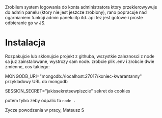 Zrobilem system logowania do konta administratora ktory przekierowywuje do admin panelu (ktory nie jest jeszcze zrobiony),
rano popracuje nad ogarnianiem funkcji admin panelu itp itd. api tez jest gotowe i proste odbieranie go w JS. 


# Instalacja
Rozpakujcie lub sklonujcie projekt z githuba, wszystkie zaleznosci z node sa juz zainstalowane, wystrczy sam node.
zrobcie plik .env i zrobcie dwie zmienne, cos takiego:

MONGODB_URI="mongodb://localhost:27017/koniec-kwarantanny"    przykladowy URL do mongodb

SESSION_SECRET="jakissekretsewpiszcie"   sekret do cookies

potem tylko zeby odpalic to ``node .``



Zycze powodzenia w pracy, Mateusz S